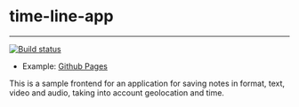 # time-line-app
--------------------

[![Build status](https://ci.appveyor.com/api/projects/status/trmrx1nr3hvuqkhl?svg=true)](https://ci.appveyor.com/project/tarapiygin/time-line-app)

- Example: <a href="https://tarapiygin.github.io/time-line-app/">Github Pages</a>

This is a sample frontend for an application for saving notes in format, text, video and audio, taking into account geolocation and time.